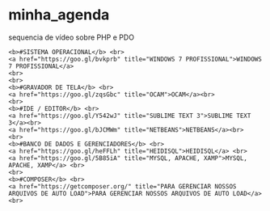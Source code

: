 # minha_agenda
sequencia de vídeo sobre PHP e PDO
	
	<b>#SISTEMA OPERACIONAL</b> <br>
	<a href="https://goo.gl/bvkprb" title="WINDOWS 7 PROFISSIONAL">WINDOWS 7 PROFISSIONAL</a>
	<br>
	<br>
	<b>#GRAVADOR DE TELA</b> <br>
	<a href="https://goo.gl/zqsGbc" title="OCAM">OCAM</a><br>
	<br>
	<b>#IDE / EDITOR</b> <br>
	<a href="https://goo.gl/Y542wJ" title="SUBLIME TEXT 3">SUBLIME TEXT 3</a><br>
	<a href="https://goo.gl/bJCMWm" title="NETBEANS">NETBEANS</a><br>
	<br>
	<b>#BANCO DE DADOS E GERENCIADORES</b> <br>
	<a href="https://goo.gl/heFFLh" title="HEIDISQL">HEIDISQL</a> <br>
	<a href="https://goo.gl/5B85iA" title="MYSQL, APACHE, XAMP">MYSQL, APACHE, XAMP</a> <br>
	<br>
	<b>#COMPOSER</b> <br>
	<a href="https://getcomposer.org/" title="PARA GERENCIAR NOSSOS ARQUIVOS DE AUTO LOAD">PARA GERENCIAR NOSSOS ARQUIVOS DE AUTO LOAD</a>
	<br>
